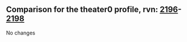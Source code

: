 ## Comparison for the theater0 profile, rvn: [2196](https://github.com/PRO100KatYT/FortniteProfileRevisions/tree/main/profiles/theater0/2196%20theater0.json)-[2198](https://github.com/PRO100KatYT/FortniteProfileRevisions/tree/main/profiles/theater0/2198%20theater0.json)

No changes
